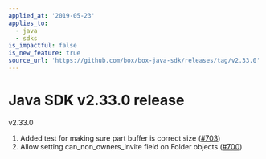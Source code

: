 ```yaml
---
applied_at: '2019-05-23'
applies_to:
  - java
  - sdks
is_impactful: false
is_new_feature: true
source_url: 'https://github.com/box/box-java-sdk/releases/tag/v2.33.0'
---
```


# Java SDK v2.33.0 release

v2.33.0
1. Added test for making sure part buffer is correct size ([#703](https://github.com/box/box-java-sdk/pull/703))
2. Allow setting can_non_owners_invite field on Folder objects ([#700](https://github.com/box/box-java-sdk/pull/700))
